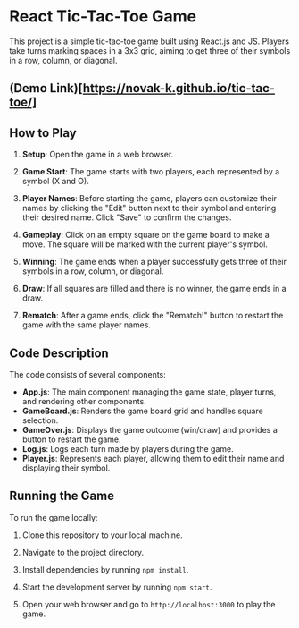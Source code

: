 # React Tic-Tac-Toe Game

This project is a simple tic-tac-toe game built using React.js and JS. Players take turns marking spaces in a 3x3 grid, aiming to get three of their symbols in a row, column, or diagonal.

## (Demo Link)[https://novak-k.github.io/tic-tac-toe/]

## How to Play

1. **Setup**: Open the game in a web browser.

2. **Game Start**: The game starts with two players, each represented by a symbol (X and O).

3. **Player Names**: Before starting the game, players can customize their names by clicking the "Edit" button next to their symbol and entering their desired name. Click "Save" to confirm the changes.

4. **Gameplay**: Click on an empty square on the game board to make a move. The square will be marked with the current player's symbol.

5. **Winning**: The game ends when a player successfully gets three of their symbols in a row, column, or diagonal.

6. **Draw**: If all squares are filled and there is no winner, the game ends in a draw.

7. **Rematch**: After a game ends, click the "Rematch!" button to restart the game with the same player names.

## Code Description

The code consists of several components:

- **App.js**: The main component managing the game state, player turns, and rendering other components.
- **GameBoard.js**: Renders the game board grid and handles square selection.
- **GameOver.js**: Displays the game outcome (win/draw) and provides a button to restart the game.
- **Log.js**: Logs each turn made by players during the game.
- **Player.js**: Represents each player, allowing them to edit their name and displaying their symbol.

## Running the Game

To run the game locally:

1. Clone this repository to your local machine.

2. Navigate to the project directory.

3. Install dependencies by running `npm install`.

4. Start the development server by running `npm start`.

5. Open your web browser and go to `http://localhost:3000` to play the game.
